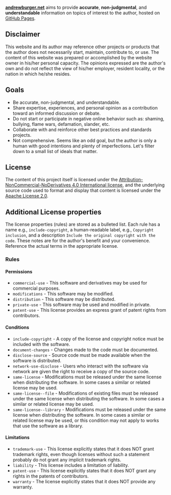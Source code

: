 **[andrewburger.net](https://andrewburger.net)** aims to provide **accurate**, **non-judgmental**, and **understandable** information on topics of interest to the author, hosted on [GitHub Pages](https://pages.github.com).  

## Disclaimer

This website and its author may reference other projects or products that the author does not necessarily start, maintain, contribute to, or use. The content of this website was prepared or accomplished by the website owner in his/her personal capacity. The opinions expressed are the author's own and do not reflect the view of his/her employer, resident locality, or the nation in which he/she resides.

## Goals

* Be accurate, non-judgmental, and understandable.
* Share expertise, experiences, and personal opinion as a contribution toward an informed discussion or debate.
* Do not start or participate in negative online behavior such as: shaming, bullying, flame wars, defamation, slander, etc.
* Collaborate with and reinforce other best practices and standards projects.
* Not comprehensive. Seems like an odd goal, but the author is only a human with good intentions and plenty of imperfections. Let's filter down to a small list of ideals that matter.

## License

The content of this project itself is licensed under the [Attribution-NonCommercial-NoDerivatives 4.0 International license](https://creativecommons.org/licenses/by-nc-nd/4.0/), and the underlying source code used to format and display that content is licensed under the [Apache License 2.0](LICENSE.md).

## Additional License properties

The license properties (rules) are stored as a bulleted list. Each rule has a name e.g., `include-copyright`, a human-readable label, e.g., `Copyright inclusion`, and a description `Include the original copyright with the code`. These notes are for the author's benefit and your convenience. Reference the actual terms in the appropriate license.

### Rules

#### Permissions

* `commercial-use` - This software and derivatives may be used for commercial purposes.
* `modifications` - This software may be modified.
* `distribution` - This software may be distributed.
* `private-use` - This software may be used and modified in private.
* `patent-use` - This license provides an express grant of patent rights from contributors.

#### Conditions

* `include-copyright` - A copy of the license and copyright notice must be included with the software.
* `document-changes` - Changes made to the code must be documented.
* `disclose-source` - Source code must be made available when the software is distributed.
* `network-use-disclose` - Users who interact with the software via network are given the right to receive a copy of the source code.
* `same-license` - Modifications must be released under the same license when distributing the software. In some cases a similar or related license may be used.
* `same-license--file` - Modifications of existing files must be released under the same license when distributing the software. In some cases a similar or related license may be used.
* `same-license--library` - Modifications must be released under the same license when distributing the software. In some cases a similar or related license may be used, or this condition may not apply to works that use the software as a library.

#### Limitations

* `trademark-use` - This license explicitly states that it does NOT grant trademark rights, even though licenses without such a statement probably do not grant any implicit trademark rights.
* `liability` - This license includes a limitation of liability.
* `patent-use` - This license explicitly states that it does NOT grant any rights in the patents of contributors.
* `warranty` - The license explicitly states that it does NOT provide any warranty.
